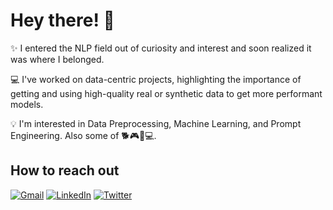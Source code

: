 # Hey there! 👋

✨ I entered the NLP field out of curiosity and interest and soon realized it was where I belonged.

💻 I've worked on data-centric projects, highlighting the importance of getting and using high-quality real or synthetic data to get more performant models.

💡 I'm interested in Data Preprocessing, Machine Learning, and Prompt Engineering. Also some of 🐕🎮💪💻.

## How to reach out

[![Gmail](https://img.shields.io/badge/Gmail-D14836?style=for-the-badge&logo=gmail&logoColor=white)](mailto:sdiazlor@gmail.com)
[![LinkedIn](https://img.shields.io/badge/LinkedIn-0077B5?style=for-the-badge&logo=linkedin&logoColor=white)](https://www.linkedin.com/in/sdiazlor)
[![Twitter](https://img.shields.io/badge/Twitter-1DA1F2?style=for-the-badge&logo=twitter&logoColor=white)](https://twitter.com/sdiazlor)
